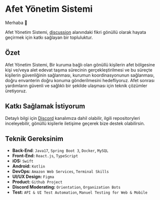 
# Afet Yönetim Sistemi

Merhaba 👋

Afet Yönetim Sistemi, [discussion](https://github.com/acikkaynak/afet-org/discussions/35) alanındaki fikri gönüllü olarak hayata geçirmek için katkı sağlayan bir topluluktur.

## Özet

Afet Yönetim Sistemi, Bir kuruma bağlı olan gönüllü kişilerin afet bölgesine kişi ve/veya alet edevat taşıma sürecinin gerçekleştirilmesi ve bu süreçte kişilerin güvenliğinin sağlanması, kurumun koordinasyonunun sağlanması, doğru envanterin doğru konuma gönderilmesini hedefliyoruz. Afet sonrası yardımların güvenli ve sağlıklı bir şekilde ulaşması için teknik çözümler üretiyoruz.

## Katkı Sağlamak İstiyorum

Detaylı bilgi için [Discord](https://discord.gg/3ShTaTJr4f) kanalımıza dahil olabilir, ilgili repositoryleri inceleyebilir, gönüllü kişilerle iletişime geçerek bize destek olabilirsin.

## Teknik Gereksinim

- **Back-End**: `Java17`, `Spring Boot 3`, `Docker`, `MySQL`
- **Front-End:** `React.js`, `TypeScript`
- **iOS:** `Swift`
- **Android:** `Kotlin`
- **DevOps:** `Amazon Web Services`, `Terminal Skills`
- **UI/UX Design:** `Figma`
- **Product:** `Github Project`
- **Discord Moderating:** `Orientation`, `Organization Bots`
- **Test:** `API & UI Test Automation`, `Manuel Testing for Web & Mobile`

